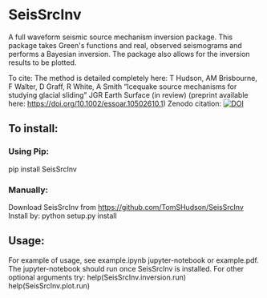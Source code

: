 # SeisSrcInv

A full waveform seismic source mechanism inversion package. This package takes Green's functions and real, observed seismograms and performs a Bayesian inversion. The package also allows for the inversion results to be plotted.

To cite:
The method is detailed completely here:
T Hudson, AM Brisbourne, F Walter, D Graff, R White, A Smith “Icequake source mechanisms for studying glacial sliding” JGR Earth Surface (in review) (preprint available here: https://doi.org/10.1002/essoar.10502610.1)
Zenodo citation:
[![DOI](https://zenodo.org/badge/122204642.svg)](https://zenodo.org/badge/latestdoi/122204642)

## To install:
### Using Pip:
pip install SeisSrcInv

### Manually:
Download SeisSrcInv from https://github.com/TomSHudson/SeisSrcInv
Install by:
python setup.py install

## Usage:
For example of usage, see example.ipynb jupyter-notebook or example.pdf. The jupyter-notebook should run once SeisSrcInv is installed.
For other optional arguments try:
help(SeisSrcInv.inversion.run)
help(SeisSrcInv.plot.run)
